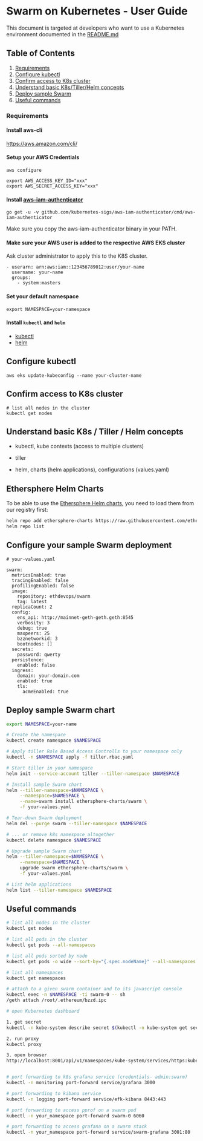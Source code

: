 # Swarm on Kubernetes - User Guide

This document is targeted at developers who want to use a Kubernetes environment documented in the [README.md](https://github.com/ethersphere/swarm-kubernetes/blob/master/README.md)

## Table of Contents
1.  [Requirements](#requirements)
2.  [Configure kubectl](#configure-kubectl)
3.  [Confirm access to K8s cluster](#confirm-access)
4.  [Understand basic K8s/Tiller/Helm concepts](#basic-stuff)
5.  [Deploy sample Swarm](#deploy-sample-swarm)
6.  [Useful commands](#useful-commands)


### Requirements

#### Install aws-cli

https://aws.amazon.com/cli/

#### Setup your AWS Credentials

```
aws configure

export AWS_ACCESS_KEY_ID="xxx"
export AWS_SECRET_ACCESS_KEY="xxx"
```

#### Install [aws-iam-authenticator](https://github.com/kubernetes-sigs/aws-iam-authenticator)

```
go get -u -v github.com/kubernetes-sigs/aws-iam-authenticator/cmd/aws-iam-authenticator
```

Make sure you copy the aws-iam-authenticator binary in your PATH.

#### Make sure your AWS user is added to the respective AWS EKS cluster

Ask cluster administrator to apply this to the K8S cluster.

    - userarn: arn:aws:iam::123456789012:user/your-name
      username: your-name
      groups:
        - system:masters

#### Set your default namespace

```
export NAMESPACE=your-namespace
```

#### Install `kubectl` and `helm`

- [kubectl](https://kubernetes.io/docs/tasks/tools/install-kubectl/)
- [helm](https://github.com/helm/helm#install)

## Configure kubectl

```
aws eks update-kubeconfig --name your-cluster-name
```

## Confirm access to K8s cluster

```
# list all nodes in the cluster
kubectl get nodes
```

## Understand basic K8s / Tiller / Helm concepts

* kubectl, kube contexts (access to multiple clusters)

* tiller

* helm, charts (helm applications), configurations (values.yaml)

## Ethersphere Helm Charts

To be able to use the [Ethersphere Helm charts](https://github.com/ethersphere/helm-charts), you need to load them from our registry first:

```sh
helm repo add ethersphere-charts https://raw.githubusercontent.com/ethersphere/helm-charts-artifacts/master/
helm repo list
```

## Configure your sample Swarm deployment

```
# your-values.yaml

swarm:
  metricsEnabled: true
  tracingEnabled: false
  profilingEnabled: false
  image:
    repository: ethdevops/swarm
    tag: latest
  replicaCount: 2
  config:
    ens_api: http://mainnet-geth-geth.geth:8545
    verbosity: 3
    debug: true
    maxpeers: 25
    bzznetworkid: 3
    bootnodes: []
  secrets:
    password: qwerty
  persistence:
    enabled: false
  ingress:
    domain: your-domain.com
    enabled: true
    tls:
      acmeEnabled: true
```

## Deploy sample Swarm chart
```sh
export NAMESPACE=your-name

# Create the namespace
kubectl create namespace $NAMESPACE

# Apply tiller Role Based Access Controlls to your namespace only
kubectl -n $NAMESPACE apply -f tiller.rbac.yaml

# Start tiller in your namespace
helm init --service-account tiller --tiller-namespace $NAMESPACE

# Install sample Swarm chart
helm --tiller-namespace=$NAMESPACE \
     --namespace=$NAMESPACE \
     --name=swarm install ethersphere-charts/swarm \
     -f your-values.yaml

# Tear-down Swarm deployment
helm del --purge swarm --tiller-namespace $NAMESPACE

# ... or remove k8s namespace altogether
kubectl delete namespace $NAMESPACE

# Upgrade sample Swarm chart
helm --tiller-namespace=$NAMESPACE \
     --namespace=$NAMESPACE \
     upgrade swarm ethersphere-charts/swarm \
     -f your-values.yaml

# List helm applications
helm list --tiller-namespace $NAMESPACE
```

## Useful commands

```sh
# list all nodes in the cluster
kubectl get nodes

# list all pods in the cluster
kubectl get pods --all-namespaces

# list all pods sorted by node
kubectl get pods -o wide --sort-by="{.spec.nodeName}" --all-namespaces

# list all namespaces
kubectl get namespaces

# attach to a given swarm container and to its javascript console
kubectl exec -n $NAMESPACE -ti swarm-0 -- sh
/geth attach /root/.ethereum/bzzd.ipc

# open Kubernetes dashboard

1. get secret
kubectl -n kube-system describe secret $(kubectl -n kube-system get secret | grep eks-admin | awk '{print $1}')

2. run proxy
kubectl proxy

3. open browser
http://localhost:8001/api/v1/namespaces/kube-system/services/https:kubernetes-dashboard:/proxy/


# port forwarding to k8s grafana service (credentials- admin:swarm)
kubectl -n monitoring port-forward service/grafana 3000

# port forwarding to kibana service
kubectl -n logging port-forward service/efk-kibana 8443:443

# port forwarding to access pprof on a swarm pod
kubectl -n your_namespace port-forward swarm-0 6060

# port forwarding to access grafana on a swarm stack
kubectl -n your_namespace port-forward service/swarm-grafana 3001:80
```
